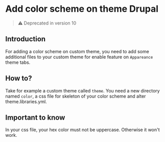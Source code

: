 # Add color scheme on theme Drupal

> ⚠️ Deprecated in version 10

## Introduction

For adding a color scheme on custom theme, you need to add some additional files 
to your custom theme for enable feature on `Appareance` theme tabs.

## How to?

Take for example a custom theme called `theme`. 
You need a new directory named `color`, a css file for skeleton of your color 
scheme and alter theme.libraries.yml.

## Important to know

In your css file, your hex color must not be uppercase. Otherwise it won't work.

